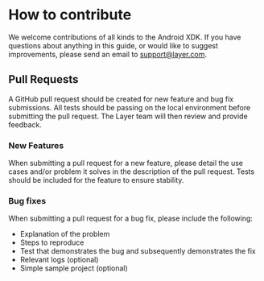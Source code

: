 # How to contribute

We welcome contributions of all kinds to the Android XDK. If you have questions about anything in 
this guide, or would like to suggest improvements, please send an email to <support@layer.com>.

## Pull Requests

A GitHub pull request should be created for new feature and bug fix submissions. All tests should be 
passing on the local environment before submitting the pull request. The Layer team will then review
and provide feedback.

### New Features

When submitting a pull request for a new feature, please detail the use cases and/or problem it 
solves in the description of the pull request. Tests should be included for the feature to ensure 
stability.

### Bug fixes

When submitting a pull request for a bug fix, please include the following:
* Explanation of the problem
* Steps to reproduce
* Test that demonstrates the bug and subsequently demonstrates the fix
* Relevant logs (optional)
* Simple sample project (optional)
